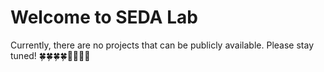 # Welcome to SEDA Lab

Currently, there are no projects that can be publicly available. Please stay tuned! 🍀🍀🍀🍀🍓🍓🍓🍓
